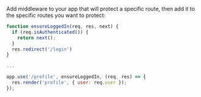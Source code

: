 Add middleware to your app that will protect a specific route, then add it to the specific routes you want to protect:

```js
function ensureLoggedIn(req, res, next) {
  if (req.isAuthenticated()) {
    return next();
  }
  res.redirect('/login')
}

...

app.use('/profile', ensureLoggedIn, (req, res) => {
  res.render('profile', { user: req.user });
});
```
